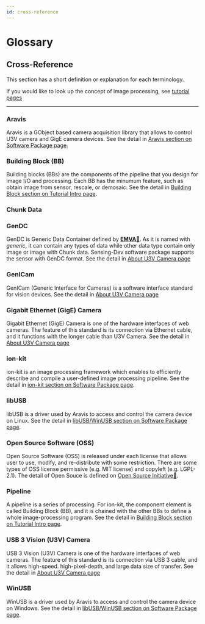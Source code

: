 ```yaml
---
id: cross-reference
---
```


# Glossary

## Cross-Reference

This section has a short definition or explanation for each terminology.

If you would like to look up the concept of image processing, see [tutorial pages](/tutorials/intro.mdx)

---

### Aravis

Aravis is a GObject based camera acquisition library that allows to control U3V camera and GigE camera devices. See the detail in [Aravis section on Software Package page](/startup-guide/software-stack#aravis).

### Building Block (BB)

Building blocks (BBs) are the components of the pipeline that you design for image I/O and processing. Each BB has the minumum feature, such as obtain image from sensor, rescale, or demosaic. See the detail in [Building Block section on Tutorial Intro page](/tutorials/intro.mdx#building-block).

### Chunk Data

### GenDC

GenDC is Generic Data Container defined by [**EMVA**&#128279;](https://www.emva.org/). As it is named with *generic*, it can contain any types of data while other data type contain only image or image with Chunk data. Sensing-Dev software package supports the sensor with GenDC format. See the detail in [About U3V Camera page](/lessons/camera#payload-type) 

### GenICam

GenICam (Generic Interface for Cameras) is a software interface standard for vision devices. See the detail in [About U3V Camera page](/lessons/camera#genicam) 

### Gigabit Ethernet (GigE) Camera

Gigabit Ethernet (GigE) Camera is one of the hardware interfaces of web cameras. The feature of this standard is its connection via Ethernet cable, and it functions with the longer cable than U3V Camera. See the detail in [About U3V Camera page](/lessons/camera#types-of-camera-interface) 

### ion-kit

ion-kit is an image processing framework which enables to efficiently describe and compile a user-defined image processing pipeline. See the detail in [ion-kit section on Software Package page](/startup-guide/software-stack#ion-kit).

### libUSB

libUSB is a driver used by Aravis to access and control the camera device on Linux. See the detail in [libUSB/WinUSB section on Software Package page](/startup-guide/software-stack#libusbwinusb).

### Open Source Software (OSS)

Open Source Software (OSS) is released under each license that allows user to use, modify, and re-distribute with some restriction. There are some types of OSS license permissive (e.g. MIT license) and copyleft (e.g. LGPL-2.1). The detail of Open Souce is defined on [Open Source Initiative&#128279;](https://opensource.org/).

### Pipeline

A pipeline is a series of processing. For ion-kit, the component element is called Building Block (BB), and it is chained with the other BBs to define a whole image-processing program. See the detail in [Building Block section on Tutorial Intro page](/tutorials/intro.mdx#building-block).

### USB 3 Vision (U3V) Camera

USB 3 Vision (U3V) Camera is one of the hardware interfaces of web cameras. The feature of this standard is its connection via USB 3 cable, and it allows high-speed. high-pixel-depth, and large data size of transfer. See the detail in [About U3V Camera page](/lessons/camera#types-of-camera-interface) 

### WinUSB

WinUSB is a driver used by Aravis to access and control the camera device on Windows. See the detail in [libUSB/WinUSB section on Software Package page](/startup-guide/software-stack#libusbwinusb).
